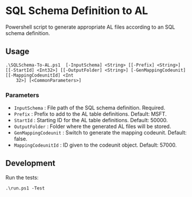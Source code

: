 # SQL Schema Definition to AL

Powershell script to generate appropriate AL files according to an SQL schema definition.

## Usage 

```
.\SQLSchema-To-AL.ps1  [-InputSchema] <String> [[-Prefix] <String>] [[-StartId] <Int32>] [[-OutputFolder] <String>] [-GenMappingCodeunit] [[-MappingCodeunitId] <Int
    32>] [<CommonParameters>]
```

### Parameters
- `InputSchema` : File path of the SQL schema definition. Required.
- `Prefix` : Prefix to add to the AL table definitions. Default: MSFT.
- `StartId` : Starting ID for the AL table definitions. Default: 50000.
- `OutputFolder` : Folder where the generated AL files will be stored.
- `GenMappingCodeunit` : Switch to generate the mapping codeunit. Default: false.
- `MappingCodeunitId` : ID given to the codeunit object. Default: 57000.

## Development

Run the tests:

`.\run.ps1 -Test`


